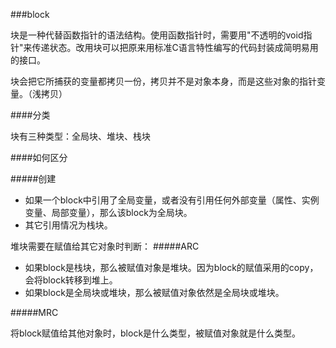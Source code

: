 ###block

块是一种代替函数指针的语法结构。使用函数指针时，需要用"不透明的void指针"来传递状态。改用块可以把原来用标准C语言特性编写的代码封装成简明易用的接口。

块会把它所捕获的变量都拷贝一份，拷贝并不是对象本身，而是这些对象的指针变量。（浅拷贝）

####分类

块有三种类型：全局块、堆块、栈块

####如何区分

#####创建
- 如果一个block中引用了全局变量，或者没有引用任何外部变量（属性、实例变量、局部变量），那么该block为全局块。
- 其它引用情况为栈块。

堆块需要在赋值给其它对象时判断：
#####ARC
- 如果block是栈块，那么被赋值对象是堆块。因为block的赋值采用的copy，会将block转移到堆上。
- 如果block是全局块或堆块，那么被赋值对象依然是全局块或堆块。

#####MRC

将block赋值给其他对象时，block是什么类型，被赋值对象就是什么类型。